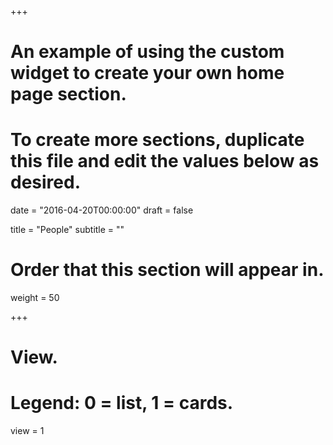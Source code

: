 +++
# An example of using the custom widget to create your own home page section.
# To create more sections, duplicate this file and edit the values below as desired.

date = "2016-04-20T00:00:00"
draft = false

title = "People"
subtitle = ""

# Order that this section will appear in.
weight = 50

+++

# View.
# Legend: 0 = list, 1 = cards.
view = 1
